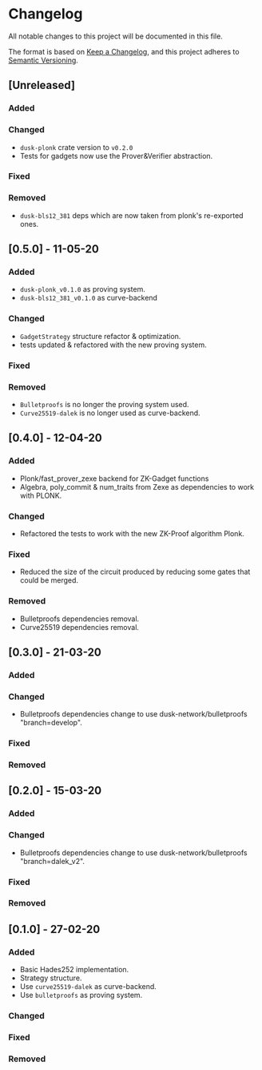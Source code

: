 # Changelog

All notable changes to this project will be documented in this file.

The format is based on [Keep a Changelog](https://keepachangelog.com/en/1.0.0/),
and this project adheres to [Semantic Versioning](https://semver.org/spec/v2.0.0.html).

## [Unreleased]
### Added

### Changed
- `dusk-plonk` crate version to `v0.2.0`
- Tests for gadgets now use the Prover&Verifier abstraction.

### Fixed

### Removed
- `dusk-bls12_381` deps which are now taken from plonk's re-exported ones.

## [0.5.0] - 11-05-20

### Added
- `dusk-plonk_v0.1.0` as proving system.
- `dusk-bls12_381_v0.1.0` as curve-backend

### Changed
- `GadgetStrategy` structure refactor & optimization.
- tests updated & refactored with the new proving system.

### Fixed

### Removed
- `Bulletproofs` is no longer the proving system used.
- `Curve25519-dalek` is no longer used as curve-backend.

## [0.4.0] - 12-04-20

### Added
- Plonk/fast_prover_zexe backend for ZK-Gadget functions
- Algebra, poly_commit & num_traits from Zexe as dependencies to work with PLONK.

### Changed
- Refactored the tests to work with the new ZK-Proof algorithm Plonk.

### Fixed
- Reduced the size of the circuit produced by reducing some gates that could be merged.

### Removed
- Bulletproofs dependencies removal.
- Curve25519 dependencies removal.


## [0.3.0] - 21-03-20

### Added

### Changed
- Bulletproofs dependencies change to use dusk-network/bulletproofs "branch=develop".

### Fixed

### Removed


## [0.2.0] - 15-03-20

### Added

### Changed
- Bulletproofs dependencies change to use dusk-network/bulletproofs "branch=dalek_v2".

### Fixed

### Removed

## [0.1.0] - 27-02-20

### Added

- Basic Hades252 implementation.
- Strategy structure.
- Use `curve25519-dalek` as curve-backend.
- Use `bulletproofs` as proving system.

### Changed

### Fixed

### Removed
